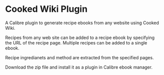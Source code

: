 # Cooked Wiki Plugin
A Calibre plugin to generate recipe ebooks from any website using Cooked Wiki.

Recipes from any web site can be added to a recipe ebook by specifying the URL of the 
recipe page.  Multiple recipes can be added to a single ebook.

Recipe ingredianets and method are extracted from the specified pages.

Download the zip file and install it as a plugin in Calibre ebook manager.
